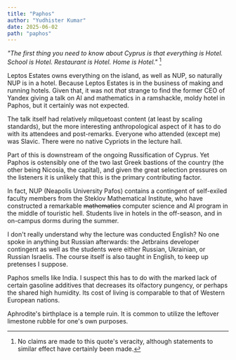 ```yaml
---
title: "Paphos"
author: "Yudhister Kumar"
date: 2025-06-02
path: "paphos"
---
```

*"The first thing you need to know about Cyprus is that everything is Hotel. School is Hotel. Restaurant is Hotel. Home is Hotel."* [^1]

Leptos Estates owns everything on the island, as well as NUP, so naturally NUP is in a hotel. Because Leptos Estates is in the business of making and running hotels. Given that, it was not *that* strange to find the former CEO of Yandex giving a talk on AI and mathematics in a ramshackle, moldy hotel in Paphos, but it certainly was not expected.

The talk itself had relatively milquetoast content (at least by scaling standards), but the more interesting anthropological aspect of it has to do with its attendees and post-remarks. Everyone who attended (except me) was Slavic. There were no native Cypriots in the lecture hall.

Part of this is downstream of the ongoing Russification of Cyprus. Yet Paphos is ostensibly one of the two last Greek bastions of the country (the other being Nicosia, the capital), and given the great selection pressures on the listeners it is unlikely that this is the primary contributing factor. 

In fact, NUP (Neapolis University Pafos) contains a contingent of self-exiled faculty members from the Steklov Mathematical Institute, who have constructed a remarkable ~~mathematics~~ computer science and AI program in the middle of touristic hell. Students live in hotels in the off-season, and in on-campus dorms during the summer. 

I don't really understand why the lecture was conducted English? No one spoke in anything but Russian afterwards: the Jetbrains developer contingent as well as the students were either Russian, Ukrainian, or Russian Israelis. The course itself is also taught in English, to keep up pretenses I suppose. 

Paphos smells like India. I suspect this has to do with the marked lack of certain gasoline additives that decreases its olfactory pungency, or perhaps the shared high humidity. Its cost of living is comparable to that of Western European nations. 

Aphrodite's birthplace is a temple ruin. It is common to utilize the leftover limestone rubble for one's own purposes. 

[^1]: No claims are made to this quote's veracity, although statements to similar effect have certainly been made.
